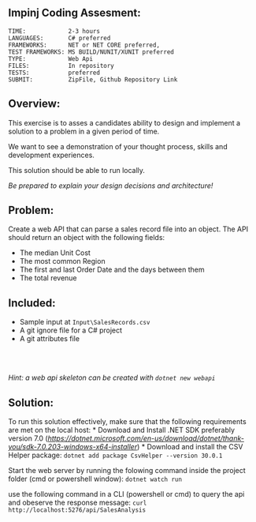 ## Impinj Coding Assesment:

```
TIME:            2-3 hours
LANGUAGES:       C# preferred
FRAMEWORKS:      NET or NET CORE preferred,
TEST FRAMEWORKS: MS BUILD/NUNIT/XUNIT preferred
TYPE:            Web Api
FILES:           In repository
TESTS:           preferred
SUBMIT:          ZipFile, Github Repository Link
```

## Overview:
This exercise is to asses a candidates ability to design and implement a solution to a problem in a given period of time.

We want to see a demonstration of your thought process, skills and development experiences.

This solution should be able to run locally.

_Be prepared to explain your design decisions and architecture!_


## Problem:
Create a web API that can parse a sales record file into an object. The API should return an object with the following fields:
* The median Unit Cost
* The most common Region
* The first and last Order Date and the days between them
* The total revenue


## Included:
* Sample input at `Input\SalesRecords.csv`
* A git ignore file for a C# project
* A git attributes file

<br></br>

_Hint: a web api skeleton can be created with `dotnet new webapi`_

## Solution:
To run this solution effectively, make sure that the following requirements are met on the local host:
    * Download and Install .NET SDK preferably version 7.0 (_https://dotnet.microsoft.com/en-us/download/dotnet/thank-you/sdk-7.0.203-windows-x64-installer_)
    * Download and install the CSV Helper package:
        `dotnet add package CsvHelper --version 30.0.1`

Start the web server by running the folowing command inside the project folder (cmd or powershell window):
`dotnet watch run`

use the following command in a CLI (powershell or cmd) to query the api and obeserve the response message:
`curl http://localhost:5276/api/SalesAnalysis`
